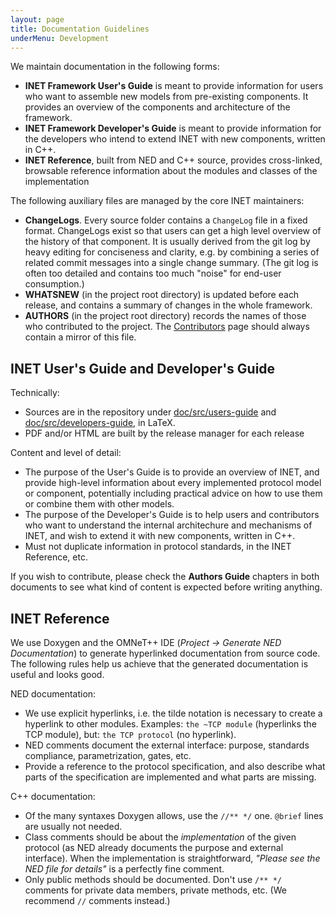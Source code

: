 ```yaml
---
layout: page
title: Documentation Guidelines
underMenu: Development
---
```


We maintain documentation in the following forms:

*   **INET Framework User's Guide** is meant to provide information for users who want to assemble new models from pre-existing components. It provides an overview of the components and architecture of the framework.
*   **INET Framework Developer's Guide** is meant to provide information for the developers who intend to extend INET with new components, written in C++.
*   **INET Reference**, built from NED and C++ source, provides cross-linked, browsable reference information about the modules and classes of the implementation

The following auxiliary files are managed by the core INET maintainers:

*   **ChangeLogs**. Every source folder contains a `ChangeLog` file in a fixed format. ChangeLogs exist so that users can get a high level overview of the history of that component. It is usually derived from the git log by heavy editing for conciseness and clarity, e.g. by combining a series of related commit messages into a single change summary. (The git log is often too detailed and contains too much "noise" for end-user consumption.)
*   **WHATSNEW** (in the project root directory) is updated before each release, and contains a summary of changes in the whole framework.
*   **AUTHORS** (in the project root directory) records the names of those who contributed to the project. The [Contributors](/Contributors.html) page should always contain a mirror of this file.

## INET User's Guide and Developer's Guide

Technically:

*   Sources are in the repository under [doc/src/users-guide][2] and [doc/src/developers-guide][3], in LaTeX.
*   PDF and/or HTML are built by the release manager for each release

Content and level of detail:

*   The purpose of the User's Guide is to provide an overview of INET, and provide high-level information about every implemented protocol model or component, potentially including practical advice on how to use them or combine them with other models.
*   The purpose of the Developer's Guide is to help users and contributors who want to understand the internal architechure and mechanisms of INET, and wish to extend it with new components, written in C++.
*   Must not duplicate information in protocol standards, in the INET Reference, etc.

If you wish to contribute, please check the **Authors Guide** chapters in both documents to see what kind of content is expected before writing anything.

## INET Reference

We use Doxygen and the OMNeT++ IDE (*Project -> Generate NED Documentation*) to generate hyperlinked documentation from source code. The following rules help us achieve that the generated documentation is useful and looks good.

NED documentation:

*   We use explicit hyperlinks, i.e. the tilde notation is necessary to create a hyperlink to other modules. Examples: `the ~TCP module` (hyperlinks the TCP module), but: `the TCP protocol` (no hyperlink).
*   NED comments document the external interface: purpose, standards compliance, parametrization, gates, etc.
*   Provide a reference to the protocol specification, and also describe what parts of the specification are implemented and what parts are missing.

C++ documentation:

*   Of the many syntaxes Doxygen allows, use the `//** */` one. `@brief` lines are usually not needed.
*   Class comments should be about the *implementation* of the given protocol (as NED already documents the purpose and external interface). When the implementation is straightforward, *"Please see the NED file for details"* is a perfectly fine comment.
*   Only public methods should be documented. Don't use `/** */` comments for private data members, private methods, etc. (We recommend `//` comments instead.)

 [1]: Contributors
 [2]: https://github.com/inet-framework/inet/tree/master/doc/src/users-guide
 [3]: https://github.com/inet-framework/inet/tree/master/doc/src/developers-guide
